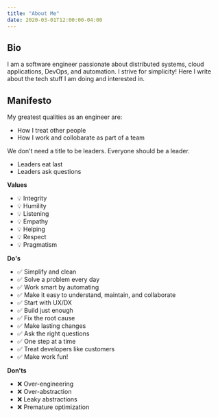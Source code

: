 ```yaml
---
title: "About Me"
date: 2020-03-01T12:00:00-04:00
---
```


## Bio

I am a software engineer passionate about distributed systems, cloud applications, DevOps, and automation.
I strive for simplicity!
Here I write about the tech stuff I am doing and interested in.

## Manifesto

My greatest qualities as an engineer are:

  * How I treat other people
  * How I work and collobarate as part of a team

We don't need a title to be leaders. Everyone should be a leader.

  * Leaders eat last
  * Leaders ask questions

**Values**

  - 💡 Integrity
  - 💡 Humility
  - 💡 Listening
  - 💡 Empathy
  - 💡 Helping
  - 💡 Respect
  - 💡 Pragmatism

**Do's**

  - ✅ Simplify and clean
  - ✅ Solve a problem every day
  - ✅ Work smart by automating
  - ✅ Make it easy to understand, maintain, and collaborate
  - ✅ Start with UX/DX
  - ✅ Build just enough
  - ✅ Fix the root cause
  - ✅ Make lasting changes
  - ✅ Ask the right questions
  - ✅ One step at a time
  - ✅ Treat developers like customers
  - ✅ Make work fun!

**Don'ts**

  - ❌ Over-engineering
  - ❌ Over-abstraction
  - ❌ Leaky abstractions
  - ❌ Premature optimization
